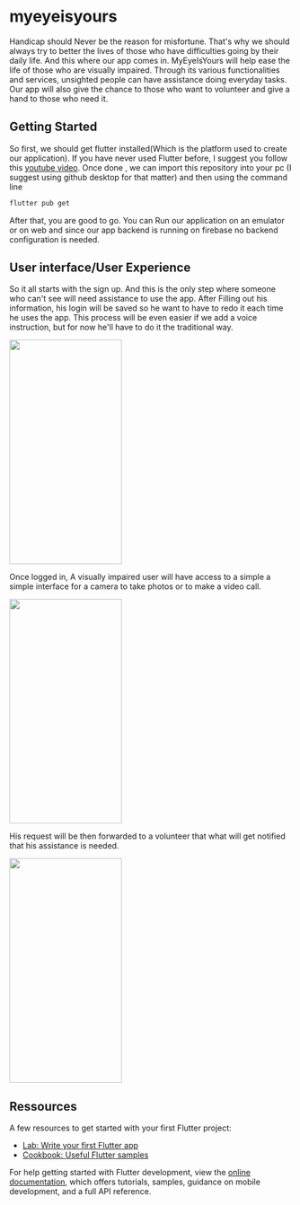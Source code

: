 # myeyeisyours

Handicap should Never be the reason for misfortune. That's why we should always try to better the lives of those who have difficulties going by their daily life. And this where our app comes in. MyEyeIsYours will help ease the life of those who are visually impaired. Through its various functionalities and services, unsighted people can have assistance doing everyday tasks. Our app will also give the chance to those who want to volunteer and give a hand to those who need it.

## Getting Started
So first, we should get flutter installed(Which is the platform used to create our application).
If you have never used Flutter before, I suggest you follow this [youtube video](https://www.youtube.com/watch?v=tun0HUHaDuE&ab_channel=TonyDavid). 
Once done , we can import this repository into your pc (I suggest using github desktop for that matter) and then using the command line
```cmd
flutter pub get
```
After that, you are good to go. You can Run our application on an emulator or on web and since our app backend is running on firebase no backend configuration is needed.

## User interface/User Experience

So it all starts with the sign up. And this is the only step where someone who can't see will need assistance to use the app. After Filling out his information, his login will be saved so he want to have to redo it each time he uses the app. This process will be even easier if we add a voice instruction, but for now he'll have to do it the traditional way.

<img src="https://scontent.fnbe1-2.fna.fbcdn.net/v/t1.15752-9/322821766_876478313501573_7335605020618871504_n.jpg?_nc_cat=111&ccb=1-7&_nc_sid=ae9488&_nc_ohc=iLoy13pHdj4AX_MZdmy&tn=XCGKQoAfWFyFGAYk&_nc_ht=scontent.fnbe1-2.fna&oh=03_AdSnEM2kaoGgSgR19mL4n4t2MHe-MWXNyE1bmp5ByrNr2w&oe=63EBCBA4https://scontent.fnbe1-2.fna.fbcdn.net/v/t1.15752-9/322821766_876478313501573_7335605020618871504_n.jpg?_nc_cat=111&ccb=1-7&_nc_sid=ae9488&_nc_ohc=iLoy13pHdj4AX_MZdmy&tn=XCGKQoAfWFyFGAYk&_nc_ht=scontent.fnbe1-2.fna&oh=03_AdSnEM2kaoGgSgR19mL4n4t2MHe-MWXNyE1bmp5ByrNr2w&oe=63EBCBA4" data-canonical-src="https://gyazo.com/eb5c5741b6a9a16c692170a41a49c858.png" width="200" height="400" />

Once logged in, A visually impaired user will have access to a simple a simple interface for a camera to take photos or to make a video call.

<img src="https://scontent.fnbe1-2.fna.fbcdn.net/v/t1.15752-9/322676317_644103887470683_3611327342406328919_n.jpg?_nc_cat=105&ccb=1-7&_nc_sid=ae9488&_nc_ohc=Kyqn4sqR1IwAX8zNzQx&_nc_ht=scontent.fnbe1-2.fna&oh=03_AdSP9ZwCPndxcJJnmRByhb87rSNRMPFnUpH-ytbIIsK7zQ&oe=63EBF365" width="200" height="400" />

His request will be then forwarded to a volunteer that what will get notified that his assistance is needed.

<img src="https://scontent.fnbe1-2.fna.fbcdn.net/v/t1.15752-9/322578594_6113464012018793_7402711422315532497_n.jpg?_nc_cat=105&ccb=1-7&_nc_sid=ae9488&_nc_ohc=LkA71wswTJ0AX8gWvP3&tn=XCGKQoAfWFyFGAYk&_nc_ht=scontent.fnbe1-2.fna&oh=03_AdTQ0VlsWoS8Fcg81B5VP-GsDnLQkuTFm5LcAw7bf37ZZw&oe=63EBDCBA" width="200" height="400" />

## Ressources
A few resources to get started with your first Flutter project:

- [Lab: Write your first Flutter app](https://docs.flutter.dev/get-started/codelab)
- [Cookbook: Useful Flutter samples](https://docs.flutter.dev/cookbook)

For help getting started with Flutter development, view the
[online documentation](https://docs.flutter.dev/), which offers tutorials,
samples, guidance on mobile development, and a full API reference.
